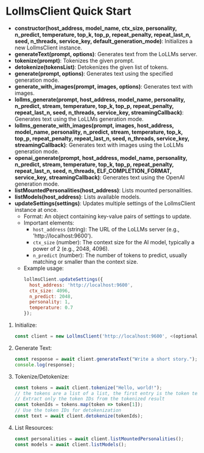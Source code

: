 # LollmsClient Quick Start

- **constructor(host_address, model_name, ctx_size, personality, n_predict, temperature, top_k, top_p, repeat_penalty, repeat_last_n, seed, n_threads, service_key, default_generation_mode)**: Initializes a new LollmsClient instance.
- **generateText(prompt, options)**: Generates text from the LoLLMs server.
- **tokenize(prompt)**: Tokenizes the given prompt.
- **detokenize(tokensList)**: Detokenizes the given list of tokens.
- **generate(prompt, options)**: Generates text using the specified generation mode.
- **generate_with_images(prompt, images, options)**: Generates text with images.
- **lollms_generate(prompt, host_address, model_name, personality, n_predict, stream, temperature, top_k, top_p, repeat_penalty, repeat_last_n, seed, n_threads, service_key, streamingCallback)**: Generates text using the LoLLMs generation mode.
- **lollms_generate_with_images(prompt, images, host_address, model_name, personality, n_predict, stream, temperature, top_k, top_p, repeat_penalty, repeat_last_n, seed, n_threads, service_key, streamingCallback)**: Generates text with images using the LoLLMs generation mode.
- **openai_generate(prompt, host_address, model_name, personality, n_predict, stream, temperature, top_k, top_p, repeat_penalty, repeat_last_n, seed, n_threads, ELF_COMPLETION_FORMAT, service_key, streamingCallback)**: Generates text using the OpenAI generation mode.
- **listMountedPersonalities(host_address)**: Lists mounted personalities.
- **listModels(host_address)**: Lists available models.
- **updateSettings(settings)**: Updates multiple settings of the LollmsClient instance at once.
  - Format: An object containing key-value pairs of settings to update.
  - Important elements:
    - `host_address` (string): The URL of the LoLLMs server (e.g., 'http://localhost:9600').
    - `ctx_size` (number): The context size for the AI model, typically a power of 2 (e.g., 2048, 4096).
    - `n_predict` (number): The number of tokens to predict, usually matching or smaller than the context size.
  - Example usage:
    ```javascript
    lollmsClient.updateSettings({
      host_address: 'http://localhost:9600',
      ctx_size: 4096,
      n_predict: 2048,
      personality: 1,
      temperature: 0.7
    });
    ```

1. Initialize:
   ```javascript
   const client = new LollmsClient('http://localhost:9600', <(optional) model name>);
   ```

2. Generate Text:
   ```javascript
   const response = await client.generateText("Write a short story.");
   console.log(response);
   ```

3. Tokenize/Detokenize:
   ```javascript
   const tokens = await client.tokenize("Hello, world!");
   // the tokens are a list of a list, the first entry is the token text and the second is the token id
   // Extract only the token IDs from the tokenized result
   const tokenIds = tokens.map(token => token[1]);
   // Use the token IDs for detokenization
   const text = await client.detokenize(tokenIds);
   ```

4. List Resources:
   ```javascript
   const personalities = await client.listMountedPersonalities();
   const models = await client.listModels();
   ```
